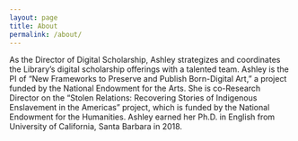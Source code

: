 ```yaml
---
layout: page
title: About
permalink: /about/
---
```


As the Director of Digital Scholarship, Ashley strategizes and coordinates the Library’s digital scholarship offerings with a talented team. Ashley is the PI of “New Frameworks to Preserve and Publish Born-Digital Art,” a project funded by the National Endowment for the Arts. She is co-Research Director on the “Stolen Relations: Recovering Stories of Indigenous Enslavement in the Americas” project, which is funded by the National Endowment for the Humanities. Ashley earned her Ph.D. in English from University of California, Santa Barbara in 2018.
